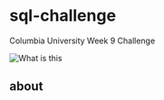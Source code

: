 # sql-challenge
Columbia University Week 9 Challenge


![What is this](EmployeeSQL/data/QuickDBD-export.jpg)

## about

